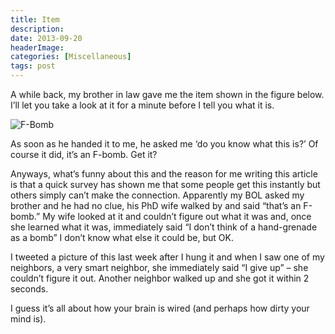```yaml
---
title: Item
description: 
date: 2013-09-20
headerImage: 
categories: [Miscellaneous]
tags: post
---
```


A while back, my brother in law gave me the item shown in the figure below. I’ll let you take a look at it for a minute before I tell you what it is.

![F-Bomb](/images/2013/f-bomb.png "F-Bomb")

As soon as he handed it to me, he asked me ‘do you know what this is?’ Of course it did, it’s an F-bomb. Get it?

Anyways, what’s funny about this and the reason for me writing this article is that a quick survey has shown me that some people get this instantly but others simply can’t make the connection. Apparently my BOL asked my brother and he had no clue, his PhD wife walked by and said “that’s an F-bomb.” My wife looked at it and couldn’t figure out what it was and, once she learned what it was, immediately said “I don’t think of a hand-grenade as a bomb” I don’t know what else it could be, but OK.

I tweeted a picture of this last week after I hung it and when I saw one of my neighbors, a very smart neighbor, she immediately said “I give up” – she couldn’t figure it out. Another neighbor walked up and she got it within 2 seconds.

I guess it’s all about how your brain is wired (and perhaps how dirty your mind is).